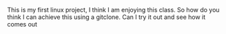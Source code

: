 This is my first linux project, I think I am enjoying this class.
So how do you think I can achieve this using a gitclone. Can I try it out and see how it comes out


